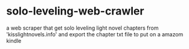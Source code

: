 # solo-leveling-web-crawler
a web scraper that get solo leveling light novel chapters from 'kisslightnovels.info' and export the chapter txt file to put on a amazom kindle
